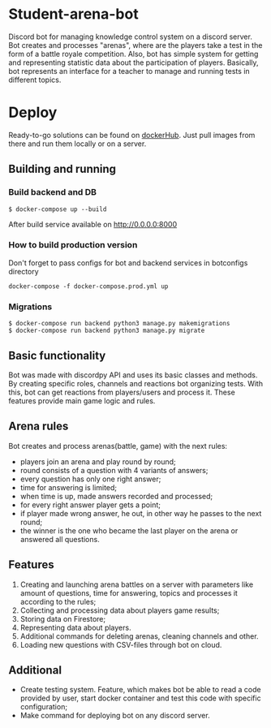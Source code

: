 # Student-arena-bot

Discord bot for managing knowledge control system on a discord server. Bot creates and processes "arenas", where are the
players take a test in the form of a battle royale competition. Also, bot has simple system for getting and representing
statistic data about the participation of players. Basically, bot represents an interface for a teacher to manage and
running tests in different topics.

# Deploy

Ready-to-go solutions can be found on [dockerHub](https://hub.docker.com/repository/docker/tsudd/student-arena-discord-bot). Just pull images from there and run
them locally or on a server.

## Building and running

### Build backend and DB

```
$ docker-compose up --build
```

After build service available on http://0.0.0.0:8000

### How to build production version

Don't forget to pass configs for bot and backend services in botconfigs directory

```
docker-compose -f docker-compose.prod.yml up
```

### Migrations

```
$ docker-compose run backend python3 manage.py makemigrations
$ docker-compose run backend python3 manage.py migrate
```

## Basic functionality

Bot was made with discordpy API and uses its basic classes and methods. By creating specific roles, channels and
reactions bot organizing tests. With this, bot can get reactions from players/users and process it. These features
provide main game logic and rules.

## Arena rules

Bot creates and process arenas(battle, game) with the next rules:

- players join an arena and play round by round;
- round consists of a question with 4 variants of answers;
- every question has only one right answer;
- time for answering is limited;
- when time is up, made answers recorded and processed;
- for every right answer player gets a point;
- if player made wrong answer, he out, in other way he passes to the next round;
- the winner is the one who became the last player on the arena or answered all questions.

## Features

1. Creating and launching arena battles on a server with parameters like amount of questions, time for answering,
   topics and processes it according to the rules;
2. Collecting and processing data about players game results;
3. Storing data on Firestore;
4. Representing data about players.
5. Additional commands for deleting arenas, cleaning channels and other.
6. Loading new questions with CSV-files through bot on cloud.

## Additional

- Create testing system. Feature, which makes bot be able to read a code provided by user, start docker container and
  test this code with specific configuration;
- Make command for deploying bot on any discord server.
